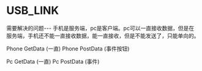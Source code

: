 # USB_LINK
  需要解决的问题---
  手机是服务端，pc是客户端。pc可以一直接收数据，但是在服务端，手机还不能一直接收数据，能一直接收，但是不能发送了，只能单向的。
  
  Phone  GetData  (一直)
  Phone  PostData  (事件按钮)
  
  Pc  GetData (一直)
  Pc  PostData (事件)
